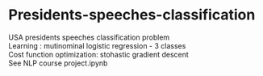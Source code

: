 # Presidents-speeches-classification
USA presidents speeches classification problem<br>
Learning : mutinominal logistic regression - 3 classes<br>
Cost function optimization: stohastic gradient descent<br>
See NLP course project.ipynb

